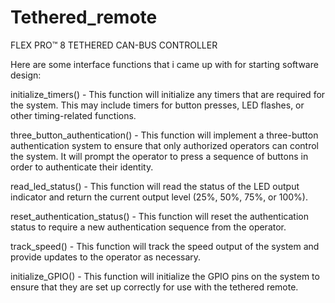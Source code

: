 # Tethered_remote
FLEX PRO™  8 TETHERED CAN-BUS CONTROLLER 

Here are some interface functions that i came up with for starting  software design:

initialize_timers() - This function will initialize any timers that are required for the system. This may include timers for button presses, LED flashes, or other timing-related functions.

three_button_authentication() - This function will implement a three-button authentication system to ensure that only authorized operators can control the system. It will prompt the operator to press a sequence of buttons in order to authenticate their identity.

read_led_status() - This function will read the status of the LED output indicator and return the current output level (25%, 50%, 75%, or 100%).

reset_authentication_status() - This function will reset the authentication status to require a new authentication sequence from the operator.

track_speed() - This function will track the speed output of the system and provide updates to the operator as necessary.

initialize_GPIO() - This function will initialize the GPIO pins on the system to ensure that they are set up correctly for use with the tethered remote.
